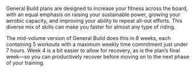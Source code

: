 General Build plans are designed to increase your fitness across the board, with an equal emphasis on raising your sustainable power, growing your aerobic capacity, and improving your ability to repeat all-out efforts. This diverse mix of skills can make you faster for almost any type of riding.

The mid-volume version of General Build does this in 8 weeks, each containing 5 workouts with a maximum weekly time commitment just under 7 hours. Week 4 is a bit easier to allow for recovery, as is the plan’s final week—so you can productively recover before moving on to the next phase of your training.
